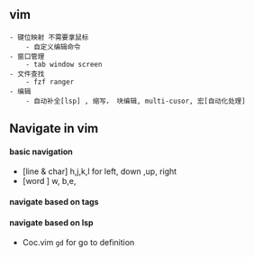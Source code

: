 ## vim
	- 键位映射 不需要拿鼠标
		- 自定义编辑命令
	- 窗口管理
		- tab window screen
	- 文件查找
		- fzf ranger
	- 编辑
		- 自动补全[lsp] , 缩写， 块编辑, multi-cusor, 宏[自动化处理]
## Navigate in vim
#### basic navigation
- [line & char] h,j,k,l for left, down ,up, right
- [word ] w, b,e,

#### navigate based on tags

#### navigate based on lsp
- Coc.vim `gd` for go to definition
